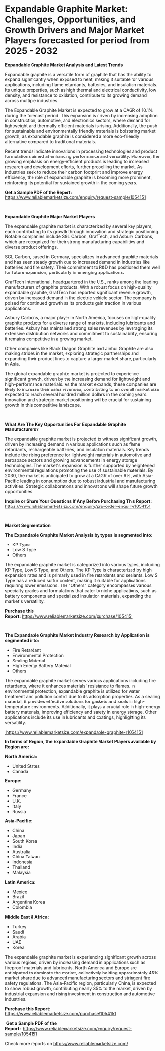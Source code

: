 <p><h1>Expandable Graphite Market: Challenges, Opportunities, and Growth Drivers and Major Market Players forecasted for period from 2025 - 2032</h1></p><p><strong>Expandable Graphite Market Analysis and Latest Trends</strong></p>
<p><p>Expandable graphite is a versatile form of graphite that has the ability to expand significantly when exposed to heat, making it suitable for various applications, including flame retardants, batteries, and insulation materials. Its unique properties, such as high thermal and electrical conductivity, low density, and resistance to oxidation, contribute to its growing demand across multiple industries.</p><p>The Expandable Graphite Market is expected to grow at a CAGR of 10.1% during the forecast period. This expansion is driven by increasing adoption in construction, automotive, and electronics sectors, where demand for lightweight and thermally efficient materials is rising. Additionally, the push for sustainable and environmentally friendly materials is bolstering market growth, as expandable graphite is considered a more eco-friendly alternative compared to traditional materials.</p><p>Recent trends indicate innovations in processing technologies and product formulations aimed at enhancing performance and versatility. Moreover, the growing emphasis on energy-efficient products is leading to increased research and development efforts, further propelling the market. As industries seek to reduce their carbon footprint and improve energy efficiency, the role of expandable graphite is becoming more prominent, reinforcing its potential for sustained growth in the coming years.</p></p>
<p><strong>Get a Sample PDF of the Report:&nbsp;</strong> <a href="https://www.reliablemarketsize.com/enquiry/request-sample/1054151?utm_campaign=2773&utm_medium=2&utm_source=Github&utm_content=ia&utm_term=02042025&utm_id=expandable-graphite">https://www.reliablemarketsize.com/enquiry/request-sample/1054151</a></p>
<p>&nbsp;</p>
<p><strong>Expandable Graphite Major Market Players</strong></p>
<p><p>The expandable graphite market is characterized by several key players, each contributing to its growth through innovation and strategic positioning. Notable companies include SGL Carbon, GrafTech, and Asbury Carbons, which are recognized for their strong manufacturing capabilities and diverse product offerings.</p><p>SGL Carbon, based in Germany, specializes in advanced graphite materials and has seen steady growth due to increased demand in industries like batteries and fire safety. Their commitment to R&D has positioned them well for future expansion, particularly in emerging applications.</p><p>GrafTech International, headquartered in the U.S., ranks among the leading manufacturers of graphite products. With a robust focus on high-quality expandable graphite, GrafTech has reported significant revenue growth, driven by increased demand in the electric vehicle sector. The company is poised for continued growth as its products gain traction in various applications.</p><p>Asbury Carbons, a major player in North America, focuses on high-quality graphite products for a diverse range of markets, including lubricants and batteries. Asbury has maintained strong sales revenues by leveraging its extensive distribution networks and commitment to sustainability, ensuring it remains competitive in a growing market.</p><p>Other companies like Black Dragon Graphite and Jinhui Graphite are also making strides in the market, exploring strategic partnerships and expanding their product lines to capture a larger market share, particularly in Asia.</p><p>The global expandable graphite market is projected to experience significant growth, driven by the increasing demand for lightweight and high-performance materials. As the market expands, these companies are likely to increase their sales revenues, contributing to an overall market size expected to reach several hundred million dollars in the coming years. Innovation and strategic market positioning will be crucial for sustaining growth in this competitive landscape.</p></p>
<p>&nbsp;</p>
<p><strong>What Are The Key Opportunities For Expandable Graphite Manufacturers?</strong></p>
<p><p>The expandable graphite market is projected to witness significant growth, driven by increasing demand in various applications such as flame retardants, rechargeable batteries, and insulation materials. Key trends include the rising preference for lightweight materials in automotive and aerospace sectors and growing advancements in energy storage technologies. The market's expansion is further supported by heightened environmental regulations promoting the use of sustainable materials. By 2030, the market is anticipated to grow at a CAGR of over 6%, with Asia-Pacific leading in consumption due to robust industrial and manufacturing activities. Strategic collaborations and innovations will shape future growth opportunities.</p></p>
<p><strong>Inquire or Share Your Questions If Any Before Purchasing This Report:</strong> <a href="https://www.reliablemarketsize.com/enquiry/pre-order-enquiry/1054151?utm_campaign=2773&utm_medium=2&utm_source=Github&utm_content=ia&utm_term=02042025&utm_id=expandable-graphite">https://www.reliablemarketsize.com/enquiry/pre-order-enquiry/1054151</a></p>
<p>&nbsp;</p>
<p><strong>Market Segmentation</strong></p>
<p><strong>The Expandable Graphite Market Analysis by types is segmented into:</strong></p>
<p><ul><li>KP Type</li><li>Low S Type</li><li>Others</li></ul></p>
<p><p>The expandable graphite market is categorized into various types, including KP Type, Low S Type, and Others. The KP Type is characterized by high expansion rates and is primarily used in fire retardants and sealants. Low S Type has a reduced sulfur content, making it suitable for applications requiring lower emissions. The "Others" category encompasses various specialty grades and formulations that cater to niche applications, such as battery components and specialized insulation materials, expanding the market's versatility.</p></p>
<p><strong>Purchase this Report:&nbsp;</strong><a href="https://www.reliablemarketsize.com/purchase/1054151?utm_campaign=2773&utm_medium=2&utm_source=Github&utm_content=ia&utm_term=02042025&utm_id=expandable-graphite">https://www.reliablemarketsize.com/purchase/1054151</a></p>
<p>&nbsp;</p>
<p><strong>The Expandable Graphite Market Industry Research by Application is segmented into:</strong></p>
<p><ul><li>Fire Retardant</li><li>Environmental Protection</li><li>Sealing Material</li><li>High Energy Battery Material</li><li>Others</li></ul></p>
<p><p>The expandable graphite market serves various applications including fire retardants, where it enhances materials' resistance to flames. In environmental protection, expandable graphite is utilized for water treatment and pollution control due to its adsorption properties. As a sealing material, it provides effective solutions for gaskets and seals in high-temperature environments. Additionally, it plays a crucial role in high-energy battery materials, improving efficiency and safety in energy storage. Other applications include its use in lubricants and coatings, highlighting its versatility.</p></p>
<p><a href="https://www.reliablemarketsize.com/expandable-graphite-r1054151?utm_campaign=2773&utm_medium=2&utm_source=Github&utm_content=ia&utm_term=02042025&utm_id=expandable-graphite">&nbsp;https://www.reliablemarketsize.com/expandable-graphite-r1054151</a></p>
<p><strong>In terms of Region, the Expandable Graphite Market Players available by Region are:</strong></p>
<p>
    <p> <strong> North America: </strong>
        <ul>
            <li>United States</li>
            <li>Canada</li>
        </ul>
        </p> 
    <p> <strong> Europe: </strong>
        <ul>
            <li>Germany</li>
            <li>France</li>
            <li>U.K.</li>
            <li>Italy</li>
            <li>Russia</li>
        </ul>
        </p> 
    <p> <strong> Asia-Pacific: </strong>
        <ul>
            <li>China</li>
            <li>Japan</li>
            <li>South Korea</li>
            <li>India</li>
            <li>Australia</li>
            <li>China Taiwan</li>
            <li>Indonesia</li>
            <li>Thailand</li>
            <li>Malaysia</li>
        </ul>
        </p> 
    <p> <strong> Latin America: </strong>
        <ul>
            <li>Mexico</li>
            <li>Brazil</li>
            <li>Argentina Korea</li>
            <li>Colombia</li>
        </ul>
        </p> 
    <p> <strong> Middle East & Africa: </strong>
        <ul>
            <li>Turkey</li>
            <li>Saudi</li>
            <li>Arabia</li>
            <li>UAE</li>
            <li>Korea</li>
        </ul>
    </p>
    </p>
<p><p>The expandable graphite market is experiencing significant growth across various regions, driven by increasing demand in applications such as fireproof materials and lubricants. North America and Europe are anticipated to dominate the market, collectively holding approximately 45% market share due to advanced manufacturing sectors and stringent fire safety regulations. The Asia-Pacific region, particularly China, is expected to show robust growth, contributing nearly 35% to the market, driven by industrial expansion and rising investment in construction and automotive industries.</p></p>
<p><strong>Purchase this Report: </strong><a href="https://www.reliablemarketsize.com/purchase/1054151?utm_campaign=2773&utm_medium=2&utm_source=Github&utm_content=ia&utm_term=02042025&utm_id=expandable-graphite">https://www.reliablemarketsize.com/purchase/1054151</a></p>
<p>&nbsp;<strong>Get a Sample PDF of the Report:&nbsp;&nbsp;</strong><a href="https://www.reliablemarketsize.com/enquiry/request-sample/1054151?utm_campaign=2773&utm_medium=2&utm_source=Github&utm_content=ia&utm_term=02042025&utm_id=expandable-graphite">https://www.reliablemarketsize.com/enquiry/request-sample/1054151</a></p>
<p><strong></strong></p>
<p>Check more reports on <a href="https://www.reliablemarketsize.com/?utm_campaign=2773&utm_medium=2&utm_source=Github&utm_content=ia&utm_term=02042025&utm_id=expandable-graphite">https://www.reliablemarketsize.com/</a></p>